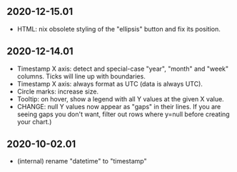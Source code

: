 2020-12-15.01
-------------

* HTML: nix obsolete styling of the "ellipsis" button and fix its position.

2020-12-14.01
-------------

* Timestamp X axis: detect and special-case "year", "month" and "week" columns.
  Ticks will line up with boundaries.
* Timestamp X axis: always format as UTC (data is always UTC).
* Circle marks: increase size.
* Tooltip: on hover, show a legend with all Y values at the given X value.
* CHANGE: null Y values now appear as "gaps" in their lines. If you are seeing
  gaps you don't want, filter out rows where y=null before creating your
  chart.)

2020-10-02.01
-------------

* (internal) rename "datetime" to "timestamp"
